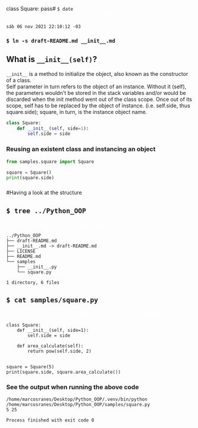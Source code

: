 class Square:
pass# ` $ date `
<span style='color:#fff; font-family: Dejavu Sans Mono; font-size: 1.1em;'>- Path: /home/marcosranes/Desktop/Python_OOP</span>
```
sáb 06 nov 2021 22:10:12 -03
```
### ` $ ln -s draft-README.md __init__.md `

## What is `__init__(self)`?

`__init__` is a method to initialize the object, also known as the constructor of a class.\
Self parameter in turn refers to the object of an instance. Without it (self), the parameters wouldn't be stored in the stack variables and/or would be discarded when the init method went out of the class scope. Once out of its scope, self has to be replaced by the object of instance. (i.e. self.side, thus square.side); square, in turn, is the instance object name.
```python
class Square:
    def __init__(self, side=1):
        self.side = side
```
###  Reusing an existent class and instancing an object
```python
from samples.square import Square

square = Square()
print(square.side)
```
###
#Having a look at the structure
## ` $ tree ../Python_OOP `
<span style='color:#fff; font-family: Dejavu Sans Mono; font-size: 1.1em;'>- Path: /home/marcosranes/Desktop/Python_OOP</span>
```
../Python_OOP
├── draft-README.md
├── __init__.md -> draft-README.md
├── LICENSE
├── README.md
└── samples
    ├── __init__.py
    └── square.py

1 directory, 6 files
```

## ` $ cat samples/square.py `
<span style='color:#fff; font-family: Dejavu Sans Mono; font-size: 1.1em;'>- Path: /home/marcosranes/Desktop/Python_OOP</span>
```
class Square:
    def __init__(self, side=1):
        self.side = side

    def area_calculate(self):
        return pow(self.side, 2)


square = Square(5)
print(square.side, square.area_calculate())
```
### See the output when running the above code
```shell
/home/marcosranes/Desktop/Python_OOP/.venv/bin/python /home/marcosranes/Desktop/Python_OOP/samples/square.py
5 25

Process finished with exit code 0
```
